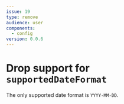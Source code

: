 ```yaml
---
issue: 19
type: remove
audience: user
components:
  - config
version: 0.0.6
---
```

# Drop support for `supportedDateFormat`

The only supported date format is `YYYY-MM-DD`.
